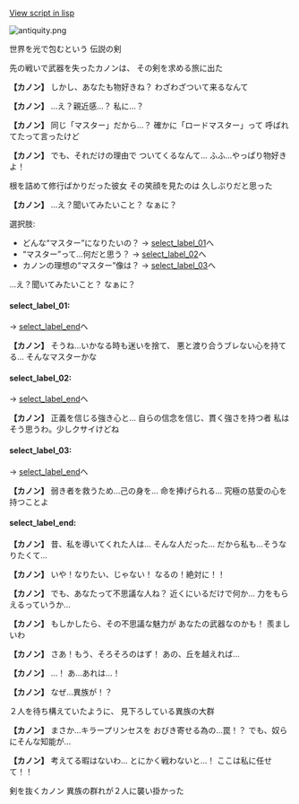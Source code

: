 [View script in lisp](../scripts/10191302.txt)

![antiquity.png](../images/backgrounds/antiquity.png)

世界を光で包むという
伝説の剣

先の戦いで武器を失ったカノンは、
その剣を求める旅に出た

**【カノン】**
しかし、あなたも物好きね？
わざわざついて来るなんて

**【カノン】**
…え？親近感…？
私に…？

**【カノン】**
同じ「マスター」だから…？
確かに「ロードマスター」って
呼ばれてたって言ったけど

**【カノン】**
でも、それだけの理由で
ついてくるなんて…
ふふ…やっぱり物好きよ！

根を詰めて修行ばかりだった彼女
その笑顔を見たのは
久しぶりだと思った

**【カノン】**
…え？聞いてみたいこと？
なぁに？

選択肢:
- どんな“マスター”になりたいの？ → [select_label_01](#select_label_01)へ
- “マスター”って…何だと思う？ → [select_label_02](#select_label_02)へ
- カノンの理想の“マスター”像は？ → [select_label_03](#select_label_03)へ

…え？聞いてみたいこと？
なぁに？

#### select_label_01:
 → [select_label_end](#select_label_end)へ

**【カノン】**
そうね…いかなる時も迷いを捨て、
悪と渡り合うブレない心を持てる…
そんなマスターかな

#### select_label_02:
 → [select_label_end](#select_label_end)へ

**【カノン】**
正義を信じる強き心と…
自らの信念を信じ、貫く強さを持つ者
私はそう思うわ。少しクサイけどね　

#### select_label_03:
 → [select_label_end](#select_label_end)へ

**【カノン】**
弱き者を救うため…己の身を…
命を捧げられる…
究極の慈愛の心を持つことよ

#### select_label_end:

**【カノン】**
昔、私を導いてくれた人は…
そんな人だった…
だから私も…そうなりたくて…

**【カノン】**
いや！なりたい、じゃない！
なるの！絶対に！！

**【カノン】**
でも、あなたって不思議な人ね？
近くにいるだけで何か…
力をもらえるっていうか…

**【カノン】**
もしかしたら、その不思議な魅力が
あなたの武器なのかも！
羨ましいわ

**【カノン】**
さあ！もう、そろそろのはず！
あの、丘を越えれば…

**【カノン】**
…！
あ…あれは…！

**【カノン】**
なぜ…異族が！？

２人を待ち構えていたように、
見下ろしている異族の大群

**【カノン】**
まさか…キラープリンセスを
おびき寄せる為の…罠！？
でも、奴らにそんな知能が…

**【カノン】**
考えてる暇はないわ…
とにかく戦わないと…！
ここは私に任せて！！

剣を抜くカノン
異族の群れが２人に襲い掛かった